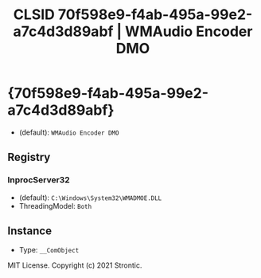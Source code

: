 ﻿---
title: "CLSID 70f598e9-f4ab-495a-99e2-a7c4d3d89abf | WMAudio Encoder DMO"
excerpt: What is COM-Object CLSID 70f598e9-f4ab-495a-99e2-a7c4d3d89abf?
---

# {70f598e9-f4ab-495a-99e2-a7c4d3d89abf}

* (default): `WMAudio Encoder DMO`

## Registry


### InprocServer32

* (default): `C:\Windows\System32\WMADMOE.DLL`
* ThreadingModel: `Both`

## Instance

* Type: `__ComObject`

MIT License. Copyright (c) 2021 Strontic.


